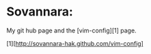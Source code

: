 Sovannara:
==========

My git hub page and the [vim-config][1] page.

[1][http://sovannara-hak.github.com/vim-config]

